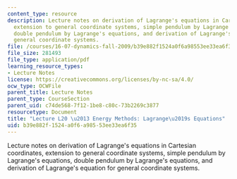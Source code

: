 ```yaml
---
content_type: resource
description: Lecture notes on derivation of Lagrange's equations in Cartesian coordinates,
  extension to general coordinate systems, simple pendulum by Lagrange's equations,
  double pendulum by Lagrange's equations, and derivation of Lagrange's equation for
  general coordinate systems.
file: /courses/16-07-dynamics-fall-2009/b39e882f1524a0f6a98553ee33ea6f35_MIT16_07F09_Lec20.pdf
file_size: 281493
file_type: application/pdf
learning_resource_types:
- Lecture Notes
license: https://creativecommons.org/licenses/by-nc-sa/4.0/
ocw_type: OCWFile
parent_title: Lecture Notes
parent_type: CourseSection
parent_uid: c74de568-7f12-1be8-c80c-73b2269c3877
resourcetype: Document
title: "Lecture L20 \u2013 Energy Methods: Lagrange\u2019s Equations"
uid: b39e882f-1524-a0f6-a985-53ee33ea6f35
---
```

Lecture notes on derivation of Lagrange's equations in Cartesian coordinates, extension to general coordinate systems, simple pendulum by Lagrange's equations, double pendulum by Lagrange's equations, and derivation of Lagrange's equation for general coordinate systems.